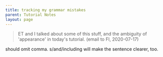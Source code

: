```yaml
---
title: tracking my grammar mistakes
parent: Tutorial Notes
layout: page
---
```


> ET and I talked about some of this stuff, and the ambiguity of 'appearance' in today's tutorial. (email to FI, 2020-07-17)

should omit comma. s/and/including will make the sentence clearer, too.
